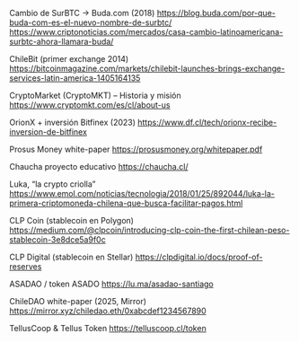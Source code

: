 Cambio de SurBTC → Buda.com (2018)
https://blog.buda.com/por-que-buda-com-es-el-nuevo-nombre-de-surbtc/
https://www.criptonoticias.com/mercados/casa-cambio-latinoamericana-surbtc-ahora-llamara-buda/

ChileBit (primer exchange 2014)
https://bitcoinmagazine.com/markets/chilebit-launches-brings-exchange-services-latin-america-1405164135

CryptoMarket (CryptoMKT) – Historia y misión
https://www.cryptomkt.com/es/cl/about-us

OrionX + inversión Bitfinex (2023)
https://www.df.cl/tech/orionx-recibe-inversion-de-bitfinex

Prosus Money white-paper
https://prosusmoney.org/whitepaper.pdf

Chaucha proyecto educativo
https://chaucha.cl/

Luka, “la crypto criolla”
https://www.emol.com/noticias/tecnologia/2018/01/25/892044/luka-la-primera-criptomoneda-chilena-que-busca-facilitar-pagos.html

CLP Coin (stablecoin en Polygon)
https://medium.com/@clpcoin/introducing-clp-coin-the-first-chilean-peso-stablecoin-3e8dce5a9f0c

CLP Digital (stablecoin en Stellar)
https://clpdigital.io/docs/proof-of-reserves

ASADAO / token ASADO
https://lu.ma/asadao-santiago

ChileDAO white-paper (2025, Mirror)
https://mirror.xyz/chiledao.eth/0xabcdef1234567890 <!-- reemplaza con URL final cuando se publique -->

TellusCoop & Tellus Token
https://telluscoop.cl/token
